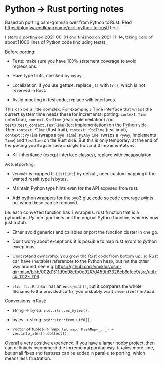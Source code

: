 # Python → Rust porting notes

Based on porting osm-gimmisn over from Python to Rust. Read
<https://blog.waleedkhan.name/port-python-to-rust/> first.

I started porting on 2021-08-01 and finished on 2021-11-14, taking care of about 11000 lines of
Python code (including tests).

Before porting:

- Tests: make sure you have 100% statement coverage to avoid regressions.

- Have type hints, checked by mypy.

- Localization: if you use gettext: replace `_()` with `tr()`, which is not reserved in Rust.

- Avoid mocking in test code, replace with interfaces.

This can be a little complex. For example, a Time interface that wraps the current system time needs
these for incremental porting: `context.Time` (interface), `context.StdTime` (real implementation) and
`tests.test_context.TestTime` (test implementation) on the Python side. Then `context::Time` (Rust
trait), `context::StdTime` (real impl), `context::PyTime` (wraps a `dyn Time`), `PyAnyTime `(wraps a `PyAny`,
implements `Time`) and `TestTime` on the Rust side. But this is only temporary, at the end of the
porting you'll again have a single trait and 2 implementations.

- Kill inheritance (except interface classes), replace with encapsulation.

Actual porting:

- `Vec<u8>` is mapped to `List[int]` by default, need custom mapping if the wanted result type is bytes.

- Maintain Python type hints even for the API exposed from rust.

- Add python wrappers for the pyo3 glue code so code coverage points out when those can be removed.

I.e. each converted function has 3 wrappers: rust function that is a pyfunction, Python type hints
and the original Python function, which is now just a stub.

- Either avoid generics and callables or port the function cluster in one go.

- Don't worry about exceptions, it is possible to map rust errors to python exceptions.

- Understand ownership: you grow the Rust code from bottom up, so Rust can have (mutable) references
  to the Python heap, but not the other way around, see e.g.
<https://github.com/vmiklos/osm-gimmisn/blob/002d1611d9c98efb0e9287d459fd3326cb9dfce9/src/util.rs#L1112-L1116>.

- `std::fs::PathBuf` has an `ends_with()`, but it compares the whole filename to the provided
  suffix, you probably want `extension()` instead.

Conversions in Rust:

- string → bytes: `std::str::as_bytes()`.

- bytes → string: `std::str::from_utf8()`.

- vector of tuples → map: `let map: HashMap<_, _> = vec.into_iter().collect();`

Overall a very positive experience. If you have a larger hobby project, then can definitely
recommend the incremental porting way. It takes more time, but small fixes and features can be added
in parallel to porting, which means less frustration.
